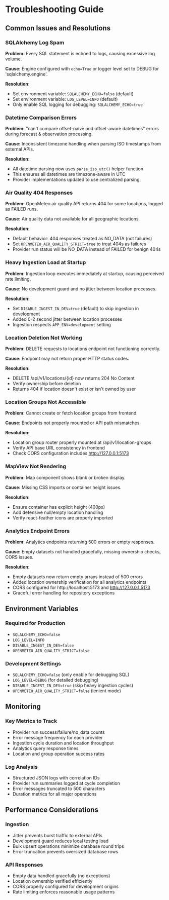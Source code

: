 # Troubleshooting Guide

## Common Issues and Resolutions

### SQLAlchemy Log Spam

**Problem:** Every SQL statement is echoed to logs, causing excessive log volume.

**Cause:** Engine configured with `echo=True` or logger level set to DEBUG for 'sqlalchemy.engine'.

**Resolution:**
- Set environment variable: `SQLALCHEMY_ECHO=false` (default)
- Set environment variable: `LOG_LEVEL=INFO` (default)
- Only enable SQL logging for debugging: `SQLALCHEMY_ECHO=true`

### Datetime Comparison Errors

**Problem:** "can't compare offset-naive and offset-aware datetimes" errors during forecast & observation processing.

**Cause:** Inconsistent timezone handling when parsing ISO timestamps from external APIs.

**Resolution:**
- All datetime parsing now uses `parse_iso_utc()` helper function
- This ensures all datetimes are timezone-aware in UTC
- Provider implementations updated to use centralized parsing

### Air Quality 404 Responses

**Problem:** OpenMeteo air quality API returns 404 for some locations, logged as FAILED runs.

**Cause:** Air quality data not available for all geographic locations.

**Resolution:**
- Default behavior: 404 responses treated as NO_DATA (not failures)
- Set `OPENMETEO_AIR_QUALITY_STRICT=true` to treat 404s as failures
- Provider run status will be NO_DATA instead of FAILED for benign 404s

### Heavy Ingestion Load at Startup

**Problem:** Ingestion loop executes immediately at startup, causing perceived rate limiting.

**Cause:** No development guard and no jitter between location processes.

**Resolution:**
- Set `DISABLE_INGEST_IN_DEV=true` (default) to skip ingestion in development
- Added 0-2 second jitter between location processes
- Ingestion respects `APP_ENV=development` setting

### Location Deletion Not Working

**Problem:** DELETE requests to locations endpoint not functioning correctly.

**Cause:** Endpoint may not return proper HTTP status codes.

**Resolution:**
- DELETE /api/v1/locations/{id} now returns 204 No Content
- Verify ownership before deletion
- Returns 404 if location doesn't exist or isn't owned by user

### Location Groups Not Accessible

**Problem:** Cannot create or fetch location groups from frontend.

**Cause:** Endpoints not properly mounted or API path mismatches.

**Resolution:**
- Location group router properly mounted at /api/v1/location-groups
- Verify API base URL consistency in frontend
- Check CORS configuration includes http://127.0.0.1:5173

### MapView Not Rendering

**Problem:** Map component shows blank or broken display.

**Cause:** Missing CSS imports or container height issues.

**Resolution:**
- Ensure container has explicit height (400px)
- Add defensive null/empty location handling
- Verify react-feather icons are properly imported

### Analytics Endpoint Errors

**Problem:** Analytics endpoints returning 500 errors or empty responses.

**Cause:** Empty datasets not handled gracefully, missing ownership checks, CORS issues.

**Resolution:**
- Empty datasets now return empty arrays instead of 500 errors
- Added location ownership verification for all analytics endpoints
- CORS configured for http://localhost:5173 and http://127.0.0.1:5173
- Graceful error handling for repository exceptions

## Environment Variables

### Required for Production
- `SQLALCHEMY_ECHO=false`
- `LOG_LEVEL=INFO`
- `DISABLE_INGEST_IN_DEV=false`
- `OPENMETEO_AIR_QUALITY_STRICT=false`

### Development Settings
- `SQLALCHEMY_ECHO=false` (only enable for debugging SQL)
- `LOG_LEVEL=DEBUG` (for detailed debugging)
- `DISABLE_INGEST_IN_DEV=true` (skip heavy ingestion cycles)
- `OPENMETEO_AIR_QUALITY_STRICT=false` (lenient mode)

## Monitoring

### Key Metrics to Track
- Provider run success/failure/no_data counts
- Error message frequency for each provider
- Ingestion cycle duration and location throughput
- Analytics query response times
- Location and group operation success rates

### Log Analysis
- Structured JSON logs with correlation IDs
- Provider run summaries logged at cycle completion
- Error messages truncated to 500 characters
- Duration metrics for all major operations

## Performance Considerations

### Ingestion
- Jitter prevents burst traffic to external APIs
- Development guard reduces local testing load
- Bulk upsert operations minimize database round trips
- Error truncation prevents oversized database rows

### API Responses
- Empty data handled gracefully (no exceptions)
- Location ownership verified efficiently
- CORS properly configured for development origins
- Rate limiting enforces reasonable usage patterns
